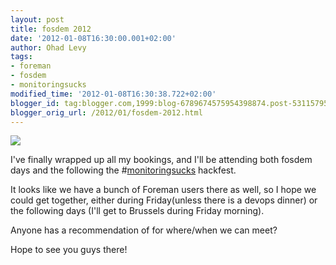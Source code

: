 ```yaml
---
layout: post
title: fosdem 2012
date: '2012-01-08T16:30:00.001+02:00'
author: Ohad Levy
tags:
- foreman
- fosdem
- monitoringsucks
modified_time: '2012-01-08T16:30:38.722+02:00'
blogger_id: tag:blogger.com,1999:blog-6789674575954398874.post-531157952023362152
blogger_orig_url: /2012/01/fosdem-2012.html
---
```


[![](http://www.fosdem.org/2012/promo/going-to)](http://www.fosdem.org/2012/promo/going-to)

I've finally wrapped up all my bookings, and I'll be attending both
fosdem days and the following the
\#[monitoringsucks](http://www.krisbuytaert.be/blog/monitoringsucks-and-well-fix-it) hackfest.

<!--more-->

It looks like we have a bunch of Foreman users there as well, so I hope
we could get together, either during Friday(unless there is a devops
dinner) or the following days (I'll get
to Brussels during Friday morning).

Anyone has a recommendation of for where/when we can meet?

Hope to see you guys there!
